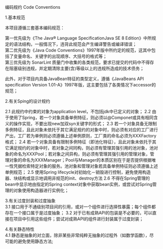 编码规约 Code Conventions   

1.基本规范   

本项目遵循三套基本编码规范：   

第一优先级为《The Java® Language SpecificationJava SE 8 Edition》中所规定的语法结构，一般情况下，违背此规范会产生编译警告或编译错误；   
第二优先级为《Java Code Conventions》1997年版中所约定的规范，这其中包括了变量命名、关键字的出现顺序、大括号的格式等；   
第三优先级为 SonarLint 质量门中收集的各类规范，要求已提交的代码中不得存在阻塞级别违规，并定期清除主要(含)等级以上的违规所造成的技术债务；   

此外，对于项目内具备JavaBean特征的类型定义，遵循《JavaBeans API specification Version 1.01-A》1997年版，这主要包括了各类情况下accessor的规范；   

2.有关Sping的设计规约   

2.1 此规约中约束的对象为application level，不包括jdk中已定义的对象；
2.2 由于使用了Spring，若一个对象具备单例特征，则必须以@Componet或具有相同含义的操作实现，不要出现new加双syn关键字的形式；
2.3 若一个对象具备无限制多例特征，且此对象未依托于其它满足规约的对象中时，则必须有对应的工厂进行产出，工厂若为单例则必须遵循上述单例原则，工厂类的命名必须为XXXFactory格式；
2.4 若一个对象具备有限制多例特征（即池化特征），且此对象未依托于其它满足规约的对象中时，若对象之间同构，则必须有管理其强引用的池对象，池对象的命名为XXXPool；若对象之间异构，则必须有管理其强引用的管理对象，管理对象的命名为XXXManager；Pool与Manager的本质区别在于是否提供根据唯一性凭据检索特定对象的服务。池对象和管理对象若具备单例特征则必须遵循上述单例规范；
2.5 使用Spring lifecycle对初始化－销毁进行控制，避免使用构造器、块结构或显示地调用非规范的init、destroy方法
2.6 不得在Spring管理的bean中显示地由指定的Spring context对象中获取bean实例，或尝试对Spring管理的对象使用构造器进行实例化；

3.有关过度封装和过度抽象   
3.1 接口用于不通级别项目间的引用，或对一个组件进行选择性暴露；每个组件都存在一个接口属于是过度抽象；
3.2 对于已有成熟API的包装是不必要的，可以直接在项目中引用这些组件；尝试对成熟API的组件进行封装属于过度封装；

4.有关静态特性   
4.1 静态是抽象的对立面，除非某些非常纯粹无抽象的过程外（如数学函数），尽可能的避免使用静态方法;

